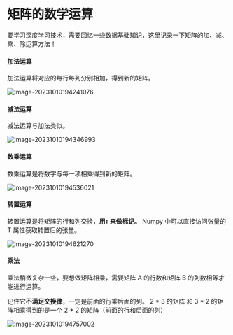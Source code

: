 # 矩阵的数学运算

要学习深度学习技术，需要回忆一些数据基础知识，这里记录一下矩阵的加、减、乘、除运算方法！

#### 加法运算

加法运算将对应的每行每列分别相加，得到新的矩阵。

![image-20231010194241076](https://liaoyk-markdown.oss-cn-hangzhou.aliyuncs.com/markdownImg_2023/image-20231010194241076.png) 

#### 减法运算

减法运算与加法类似。

![image-20231010194346993](https://liaoyk-markdown.oss-cn-hangzhou.aliyuncs.com/markdownImg_2023/image-20231010194346993.png) 

#### 数乘运算

数乘运算是将数字与每一项相乘得到新的矩阵。

![image-20231010194536021](https://liaoyk-markdown.oss-cn-hangzhou.aliyuncs.com/markdownImg_2023/image-20231010194536021.png) 

#### 转置运算

转置运算是将矩阵的行和列交换，**用`T` 来做标记。** Numpy 中可以直接访问张量的 T 属性获取转置后的张量。

![image-20231010194621270](https://liaoyk-markdown.oss-cn-hangzhou.aliyuncs.com/markdownImg_2023/image-20231010194621270.png) 

#### 乘法

乘法稍微复杂一些，要想做矩阵相乘，需要矩阵 A 的行数和矩阵 B 的列数相等才能进行运算。

记住它**不满足交换律**，一定是前面的行乘后面的列。 2 * 3 的矩阵 和 3 * 2 的矩阵相乘得到的是一个 2 * 2 的矩阵（前面的行和后面的列）

![image-20231010194757002](https://liaoyk-markdown.oss-cn-hangzhou.aliyuncs.com/markdownImg_2023/image-20231010194757002.png) 